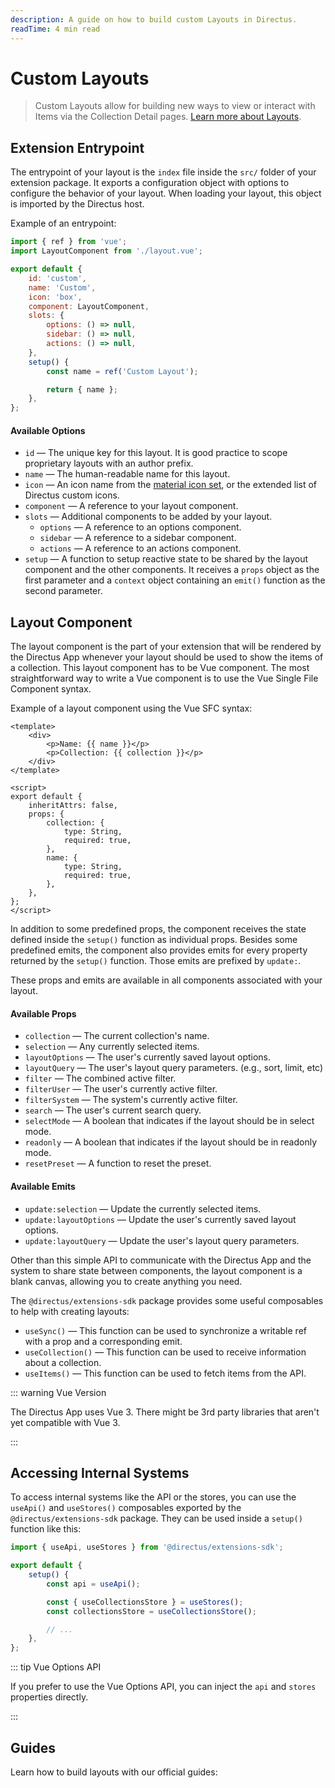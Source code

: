 ```yaml
---
description: A guide on how to build custom Layouts in Directus.
readTime: 4 min read
---
```


# Custom Layouts <small></small>

> Custom Layouts allow for building new ways to view or interact with Items via the Collection Detail pages.
> [Learn more about Layouts](/user-guide/overview/glossary#layouts).

## Extension Entrypoint

The entrypoint of your layout is the `index` file inside the `src/` folder of your extension package. It exports a
configuration object with options to configure the behavior of your layout. When loading your layout, this object is
imported by the Directus host.

Example of an entrypoint:

```js
import { ref } from 'vue';
import LayoutComponent from './layout.vue';

export default {
	id: 'custom',
	name: 'Custom',
	icon: 'box',
	component: LayoutComponent,
	slots: {
		options: () => null,
		sidebar: () => null,
		actions: () => null,
	},
	setup() {
		const name = ref('Custom Layout');

		return { name };
	},
};
```

#### Available Options

- `id` — The unique key for this layout. It is good practice to scope proprietary layouts with an author prefix.
- `name` — The human-readable name for this layout.
- `icon` — An icon name from the [material icon set](/user-guide/overview/glossary#material-icons), or the extended list
  of Directus custom icons.
- `component` — A reference to your layout component.
- `slots` — Additional components to be added by your layout.
  - `options` — A reference to an options component.
  - `sidebar` — A reference to a sidebar component.
  - `actions` — A reference to an actions component.
- `setup` — A function to setup reactive state to be shared by the layout component and the other components. It
  receives a `props` object as the first parameter and a `context` object containing an `emit()` function as the second
  parameter.

## Layout Component

The layout component is the part of your extension that will be rendered by the Directus App whenever your layout should
be used to show the items of a collection. This layout component has to be Vue component. The most straightforward way
to write a Vue component is to use the Vue Single File Component syntax.

Example of a layout component using the Vue SFC syntax:

```vue
<template>
	<div>
		<p>Name: {{ name }}</p>
		<p>Collection: {{ collection }}</p>
	</div>
</template>

<script>
export default {
	inheritAttrs: false,
	props: {
		collection: {
			type: String,
			required: true,
		},
		name: {
			type: String,
			required: true,
		},
	},
};
</script>
```

In addition to some predefined props, the component receives the state defined inside the `setup()` function as
individual props. Besides some predefined emits, the component also provides emits for every property returned by the
`setup()` function. Those emits are prefixed by `update:`.

These props and emits are available in all components associated with your layout.

#### Available Props

- `collection` — The current collection's name.
- `selection` — Any currently selected items.
- `layoutOptions` — The user's currently saved layout options.
- `layoutQuery` — The user's layout query parameters. (e.g., sort, limit, etc)
- `filter` — The combined active filter.
- `filterUser` — The user's currently active filter.
- `filterSystem` — The system's currently active filter.
- `search` — The user's current search query.
- `selectMode` — A boolean that indicates if the layout should be in select mode.
- `readonly` — A boolean that indicates if the layout should be in readonly mode.
- `resetPreset` — A function to reset the preset.

#### Available Emits

- `update:selection` — Update the currently selected items.
- `update:layoutOptions` — Update the user's currently saved layout options.
- `update:layoutQuery` — Update the user's layout query parameters.

Other than this simple API to communicate with the Directus App and the system to share state between components, the
layout component is a blank canvas, allowing you to create anything you need.

The `@directus/extensions-sdk` package provides some useful composables to help with creating layouts:

- `useSync()` — This function can be used to synchronize a writable ref with a prop and a corresponding emit.
- `useCollection()` — This function can be used to receive information about a collection.
- `useItems()` — This function can be used to fetch items from the API.

::: warning Vue Version

The Directus App uses Vue 3. There might be 3rd party libraries that aren't yet compatible with Vue 3.

:::

## Accessing Internal Systems

To access internal systems like the API or the stores, you can use the `useApi()` and `useStores()` composables exported
by the `@directus/extensions-sdk` package. They can be used inside a `setup()` function like this:

```js
import { useApi, useStores } from '@directus/extensions-sdk';

export default {
	setup() {
		const api = useApi();

		const { useCollectionsStore } = useStores();
		const collectionsStore = useCollectionsStore();

		// ...
	},
};
```

::: tip Vue Options API

If you prefer to use the Vue Options API, you can inject the `api` and `stores` properties directly.

:::

## Guides

Learn how to build layouts with our official guides:

<GuidesListExtensions type="Layouts" />

<script setup>
import GuidesListExtensions from '../.vitepress/components/guides/GuidesListExtensions.vue'
</script>
